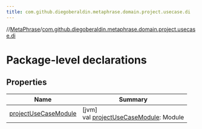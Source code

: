 ```yaml
---
title: com.github.diegoberaldin.metaphrase.domain.project.usecase.di
---
```

//[MetaPhrase](../../index.html)/[com.github.diegoberaldin.metaphrase.domain.project.usecase.di](index.html)



# Package-level declarations



## Properties


| Name | Summary |
|---|---|
| [projectUseCaseModule](project-use-case-module.html) | [jvm]<br>val [projectUseCaseModule](project-use-case-module.html): Module |

